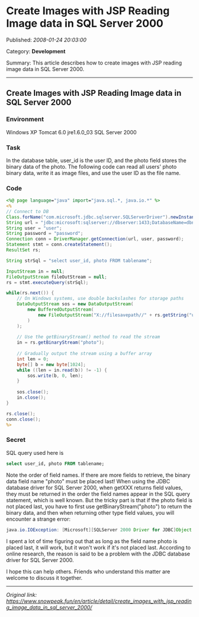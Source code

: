 # Create Images with JSP Reading Image data in SQL Server 2000

Published: *2008-01-24 20:03:00*

Category: __Development__

Summary: This article describes how to create images with JSP reading image data in SQL Server 2000.

---------

## Create Images with JSP Reading Image data in SQL Server 2000

### Environment

Windows XP
Tomcat 6.0
jre1.6.0_03
SQL Server 2000

### Task

In the database table, user_id is the user ID, and the photo field stores the binary data of the photo. The following code can read all users' photo binary data, write it as image files, and use the user ID as the file name.


### Code

```jsp
<%@ page language="java" import="java.sql.*, java.io.*" %>
<%
// Connect to DB
Class.forName("com.microsoft.jdbc.sqlserver.SQLServerDriver").newInstance();
String url = "jdbc:microsoft:sqlserver://dbserver:1433;DatabaseName=dbname";
String user = "user";
String password = "password";
Connection conn = DriverManager.getConnection(url, user, password);
Statement stmt = conn.createStatement();
ResultSet rs;

String strSql = "select user_id, photo FROM tablename";

InputStream in = null;
FileOutputStream fileOutStream = null;
rs = stmt.executeQuery(strSql);

while(rs.next()) {
    // On Windows systems, use double backslashes for storage paths
    DataOutputStream sos = new DataOutputStream(
        new BufferedOutputStream(
            new FileOutputStream("X://filesavepath//" + rs.getString("user_id") + ".jpg")
        )
    );
    
    // Use the getBinaryStream() method to read the stream
    in = rs.getBinaryStream("photo");
    
    // Gradually output the stream using a buffer array
    int len = 0;
    byte[] b = new byte[1024];
    while ((len = in.read(b)) != -1) {
        sos.write(b, 0, len);
    }
    
    sos.close();
    in.close();
}

rs.close();
conn.close();
%>
```

### Secret
SQL query used here is

```sql
select user_id, photo FROM tablename;
```

Note the order of field names. If there are more fields to retrieve, the binary data field name "photo" must be placed last! When using the JDBC database driver for SQL Server 2000, when getXXX returns field values, they must be returned in the order the field names appear in the SQL query statement, which is well known. But the tricky part is that if the photo field is not placed last, you have to first use getBinaryStream("photo") to return the binary data, and then when returning other type field values, you will encounter a strange error:

```java
java.io.IOException: [Microsoft][SQLServer 2000 Driver for JDBC]Object has been closed.
```

I spent a lot of time figuring out that as long as the field name photo is placed last, it will work, but it won't work if it's not placed last. According to online research, the reason is said to be a problem with the JDBC database driver for SQL Server 2000.

I hope this can help others. Friends who understand this matter are welcome to discuss it together.


---
*Original link: https://www.snowpeak.fun/en/article/detail/create_images_with_jsp_reading_image_data_in_sql_server_2000/*
